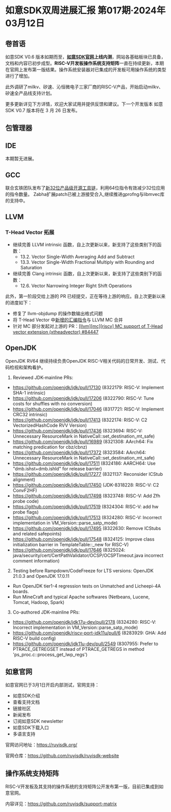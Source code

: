 # 如意SDK双周进展汇报  第017期·2024年03月12日

## 卷首语

如意SDK V0.6 版本如期而至，**[如意SDK官网](https://ruyisdk.org/)上线内测**，网站各基础板块已具备，文档和内容已初步成型。**RISC-V开发板操作系统支持矩阵**一直在持续更新，本期在官网上发布第一版结果。操作系统安装器对已集成的开发板可用操作系统的类型进行了增加。

此外调研了milkv、矽速、沁恒微电子三家厂商的RISC-V产品，开始启动milkv、矽速全产品线支持计划。

更多更新详见下方详情，欢迎大家试用并提供反馈和建议。下一个开发版本 如意SDK V0.7 版本将在 3 月 26 日发布。

## 包管理器

## IDE

本期暂无进展。

## GCC

联合玄铁团队发布了[新32位产品级开源工具链](https://mp.weixin.qq.com/s/argIGP4_rUKDm9IRIB-YTg)，利用64位指令有效减少32位应用的指令数量。
Zabha扩展patch已被上游接受合入,继续推进gprofng与libmvec库的支持中。

## LLVM

### T-Head Vector 拓展

- 继续完善 LLVM intrinsic 函数，自上次更新以来，新支持了这些类别下的函数：
  - 13.2. Vector Single-Width Averaging Add and Subtract
  - 13.3. Vector Single-Width Fractional Multiply with Rounding and Saturation
- 继续完善 Clang intrinsic 函数，自上次更新以来，新支持了这些类别下的函数：
  - 12.6. Vector Narrowing Integer Right Shift Operations

此外，第一阶段交给上游的 PR 已经提交，正在等待上游的响应。自上次更新以来的进度如下：

- 修复了 llvm-objdump 的操作数输出格式问题
- 将 T-Head Vector 中[新增的汇编指令](https://github.com/T-head-Semi/thead-extension-spec/blob/master/xtheadvector.adoc)与 LLVM MC 合并
- 针对 MC 部分发起对上游的 PR：[[llvm][mc][riscv] MC support of T-Head vector extension (xtheadvector) #84447](https://github.com/llvm/llvm-project/pull/84447)

## OpenJDK

OpenJDK RV64 继续持续负责OpenJDK RISC-V相关代码的日常开发、测试、代码检视和架构看护。

1. Reviewed JDK-mainline PRs:

- https://github.com/openjdk/jdk/pull/17130 (8322179: RISC-V: Implement SHA-1 intrinsic)
- https://github.com/openjdk/jdk/pull/17206 (8322790: RISC-V: Tune costs for shuffles with no conversion)
- https://github.com/openjdk/jdk/pull/17046 (8317721: RISC-V: Implement CRC32 intrinsic)
- https://github.com/openjdk/jdk/pull/17413 (8322174: RISC-V: C2 VectorizedHashCode RVV Version)
- https://github.com/openjdk/jdk/pull/17436 (8323694: RISC-V: Unnecessary ResourceMark in NativeCall::set_destination_mt_safe)
- https://github.com/openjdk/jdk/pull/16989 (8321308: AArch64: Fix matching predication for cbz/cbnz)
- https://github.com/openjdk/jdk/pull/17372 (8323584: AArch64: Unnecessary ResourceMark in NativeCall::set_destination_mt_safe)
- https://github.com/openjdk/jdk/pull/17511 (8324186: AARCH64: Use "dmb.ishst+dmb.ishld" for release barrier)
- https://github.com/openjdk/jdk/pull/17277 (8321137: Reconsider ICStub alignment)
- https://github.com/openjdk/jdk/pull/17450 (JDK-8318228: RISC-V: C2 ConvF2HF)
- https://github.com/openjdk/jdk/pull/17498 (8323748: RISC-V: Add Zfh probe code)
- https://github.com/openjdk/jdk/pull/17519 (8324304: RISC-V: add hw probe flags)
- https://github.com/openjdk/jdk/pull/17513 (8324280: RISC-V: Incorrect implementation in VM_Version::parse_satp_mode)
- https://github.com/openjdk/jdk/pull/17495 (8322630: Remove ICStubs and related safepoints)
- https://github.com/openjdk/jdk/pull/17548 (8324125: Improve class initialization barrier in TemplateTable::_new for RISC-V)
- https://github.com/openjdk/jdk/pull/17646 (8325024: java/security/cert/CertPathValidator/OCSP/OCSPTimeout.java incorrect comment information)

2. Testing before Rampdown/CodeFreeze for LTS versions: OpenJDK 21.0.3 and OpenJDK 17.0.11

- Run OpenJDK tier1-4 regression tests on Unmatched and Licheepi-4A boards.
- Run MineCraft and typical Apache softwares (Netbeans, Lucene, Tomcat, Hadoop, Spark)

3. Co-authored JDK-mainline PRs:

- https://github.com/openjdk/jdk17u-dev/pull/2178 (8324280: RISC-V: Incorrect implementation in VM_Version::parse_satp_mode)
- https://github.com/openjdk/riscv-port-jdk11u/pull/6 (8283929: GHA: Add RISC-V build config)
- https://github.com/openjdk/jdk11u-dev/pull/2549 (8307955: Prefer to PTRACE_GETREGSET instead of PTRACE_GETREGS in method 'ps_proc.c::process_get_lwp_regs')

## 如意官网

如意官网已于3月1日开启内部测试，官网支持：

* 如意SDK介绍
* 查看支持文档
* 链接社区
* 新闻发布
* 订阅如意SDK newsletter
* 如意SDK下载入口
* 多语言支持

官网访问地址：https://ruyisdk.org/

官网仓库：https://github.com/ruyisdk/ruyisdk-website


## 操作系统支持矩阵

RISC-V开发板及其支持的操作系统的支持矩阵公开发布第一版，目前已集成到如意官网。

内容详见：https://github.com/ruyisdk/support-matrix
